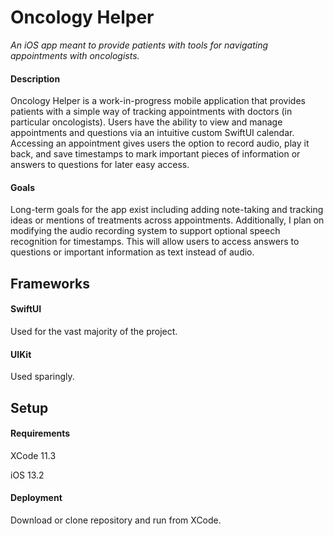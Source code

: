 # Oncology Helper
*An iOS app meant to provide patients with tools for navigating appointments with oncologists.*

#### Description
Oncology Helper is a work-in-progress mobile application that provides patients with a simple way of tracking appointments with doctors (in particular oncologists). Users have the ability to view and manage appointments and questions via an intuitive custom SwiftUI calendar. Accessing an appointment gives users the option to record audio, play it back, and save timestamps to mark important pieces of information or answers to questions for later easy access.

#### Goals
Long-term goals for the app exist including adding note-taking and tracking ideas or mentions of treatments across appointments. Additionally, I plan on modifying the audio recording system to support optional speech recognition for timestamps. This will allow users to access answers to questions or important information as text instead of audio.


## Frameworks

#### SwiftUI
Used for the vast majority of the project.

#### UIKit
Used sparingly.

## Setup

#### Requirements
XCode 11.3

iOS 13.2

#### Deployment
Download or clone repository and run from XCode.

